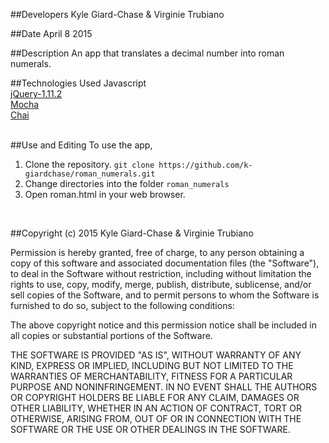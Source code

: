 ##Developers
Kyle Giard-Chase & Virginie Trubiano

##Date
April 8 2015

##Description
An app that translates a decimal number into roman numerals.

##Technologies Used
Javascript <br>
<a href='https://jquery.com/download/'>jQuery-1.11.2</a> <br>
<a href='http://mochajs.org/'>Mocha</a> <br>
<a href='http://chaijs.com/'>Chai</a><br><br>

##Use and Editing
To use the app, <br>
1. Clone the repository. `git clone https://github.com/k-giardchase/roman_numerals.git`<br>
2. Change directories into the folder `roman_numerals`<br>
3. Open roman.html in your web browser.
<br>


##Copyright (c) 2015 Kyle Giard-Chase & Virginie Trubiano

Permission is hereby granted, free of charge, to any person obtaining a copy
of this software and associated documentation files (the "Software"), to deal
in the Software without restriction, including without limitation the rights
to use, copy, modify, merge, publish, distribute, sublicense, and/or sell
copies of the Software, and to permit persons to whom the Software is
furnished to do so, subject to the following conditions:

The above copyright notice and this permission notice shall be included in
all copies or substantial portions of the Software.

THE SOFTWARE IS PROVIDED "AS IS", WITHOUT WARRANTY OF ANY KIND, EXPRESS OR
IMPLIED, INCLUDING BUT NOT LIMITED TO THE WARRANTIES OF MERCHANTABILITY,
FITNESS FOR A PARTICULAR PURPOSE AND NONINFRINGEMENT. IN NO EVENT SHALL THE
AUTHORS OR COPYRIGHT HOLDERS BE LIABLE FOR ANY CLAIM, DAMAGES OR OTHER
LIABILITY, WHETHER IN AN ACTION OF CONTRACT, TORT OR OTHERWISE, ARISING FROM,
OUT OF OR IN CONNECTION WITH THE SOFTWARE OR THE USE OR OTHER DEALINGS IN
THE SOFTWARE.
